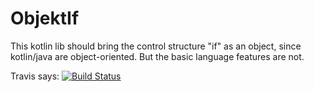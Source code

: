 # ObjektIf
This kotlin lib should bring the control structure "if" as an object, since kotlin/java are object-oriented. But the basic language features are not.

Travis says: [![Build Status](https://travis-ci.com/ObjektIf/ObjektIf.svg?branch=main)](https://travis-ci.com/ObjektIf/ObjektIf)